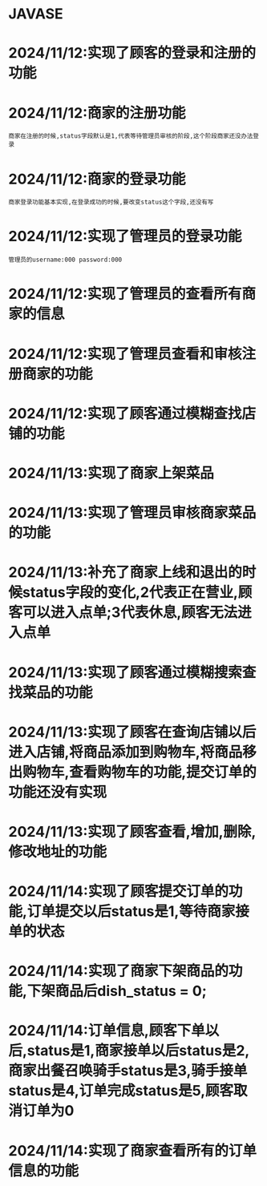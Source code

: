 # JAVASE
# 2024/11/12:实现了顾客的登录和注册的功能
# 2024/11/12:商家的注册功能
    商家在注册的时候,status字段默认是1,代表等待管理员审核的阶段,这个阶段商家还没办法登录
# 2024/11/12:商家的登录功能
    商家登录功能基本实现,在登录成功的时候,要改变status这个字段,还没有写
# 2024/11/12:实现了管理员的登录功能
    管理员的username:000 password:000
# 2024/11/12:实现了管理员的查看所有商家的信息
# 2024/11/12:实现了管理员查看和审核注册商家的功能
# 2024/11/12:实现了顾客通过模糊查找店铺的功能
# 2024/11/13:实现了商家上架菜品
# 2024/11/13:实现了管理员审核商家菜品的功能
# 2024/11/13:补充了商家上线和退出的时候status字段的变化,2代表正在营业,顾客可以进入点单;3代表休息,顾客无法进入点单
# 2024/11/13:实现了顾客通过模糊搜索查找菜品的功能
# 2024/11/13:实现了顾客在查询店铺以后进入店铺,将商品添加到购物车,将商品移出购物车,查看购物车的功能,提交订单的功能还没有实现
# 2024/11/13:实现了顾客查看,增加,删除,修改地址的功能
# 2024/11/14:实现了顾客提交订单的功能,订单提交以后status是1,等待商家接单的状态
# 2024/11/14:实现了商家下架商品的功能,下架商品后dish_status = 0;
# 2024/11/14:订单信息,顾客下单以后,status是1,商家接单以后status是2,商家出餐召唤骑手status是3,骑手接单status是4,订单完成status是5,顾客取消订单为0
# 2024/11/14:实现了商家查看所有的订单信息的功能